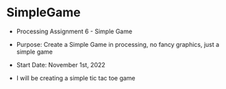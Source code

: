 # SimpleGame

  - Processing Assignment 6 - Simple Game

  - Purpose: Create a Simple Game in processing, no fancy graphics, just a simple game

  - Start Date: November 1st, 2022

  - I will be creating a simple tic tac toe game
